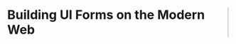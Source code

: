 <link rel="stylesheet" href="./assets/index.css" />
<style>
  h1 {
    border: 0;
    border-right: 2px solid #ccc;
    display: block;
    width: fit-content;
    padding-right: 1ch;
    padding: 0 6px;
  }
  h1.animate {
    animation: border-animation 1000ms infinite alternate;
  }
  @keyframes border-animation {
    0% {
      border-right: 2px solid #ccc;
    }
    50% {
      border-right: 2px solid transparent;
    }
    100% {
      border-right: 2px solid #ccc;
    }
  }
</style>

# Building UI Forms on the Modern Web

<script type="module">
  async function* getNextCharacter(string) {
    for (const char of string) {
      yield await new Promise(r => {
        setTimeout(() => {
          r(char)
        },  getRandomNumber(50, 250));
      });
    }
  }

  function getRandomNumber(min, max) {
    return Math.floor(Math.random() * (max - min + 1)) + min;
  }

  async function simulate(value, element) {
    for await (const char of getNextCharacter(value)) {
      element.textContent = element.textContent + char;
    }
  }

  const value = 'Building UI Forms on the Modern Web';
  const heading = document.querySelector('h1');
  heading.textContent = '';
  await simulate(value, heading);
  heading.className = 'animate';

  setInterval(async () => {
    if (heading.textContent === value) {
      heading.className = '';
      heading.textContent = ' ';
      await simulate(value, heading);
      heading.className = 'animate';
    }
  }, 10000);
</script>